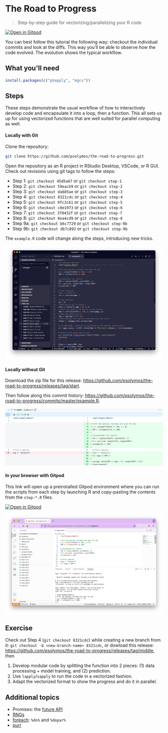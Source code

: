 # The Road to Progress

> Step-by-step guide for vectorizing/parallelizing your R code

[![Open in Gitpod](https://gitpod.io/button/open-in-gitpod.svg)](https://gitpod.io/#https://github.com/psolymos/the-road-to-progress)

You can best follow this tutorial the following way:
checkout the individual commits and look at the diffs.
This way you'll be able to observe how the code evolved.
The evolution shows the typical workflow.

## What you'll need

``` R
install.packages(c("pbapply", "mgcv"))
```

## Steps

These steps demonstrate the usual workflow of how to interactively develop code and encapsulate it into a loop, then a function. This all sets us up for using vectorized functions that are well suited for parallel computing as well.

#### Locally with Git

Clone the repository: 

```bash 
git clone https://github.com/psolymos/the-road-to-progress.git
```

Open the repository as an R project in RStudio Desktop, VSCode, or R GUI.
Check out revisions using git tags to follow the steps:

- Step 1: `git checkout 45d5a67` or `git checkout step-1`
- Step 2: `git checkout 59eacb9` or `git checkout step-2`
- Step 3: `git checkout da685ae` or `git checkout step-3`
- Step 4: `git checkout 8321cdc` or `git checkout step-4`
- Step 5: `git checkout 9fc2c61` or `git checkout step-5`
- Step 6: `git checkout c0e1973` or `git checkout step-6`
- Step 7: `git checkout 370432f` or `git checkout step-7`
- Step 8: `git checkout 8ea4cd9` or `git checkout step-8`
- Step 9a: `git checkout b6c7729` or `git checkout step-9b`
- Step 9b: `git checkout db7c892` or `git checkout step-9b`

The `example.R` code will change along the steps, introducing new tricks.

![Tags](tags.png)

#### Locally without Git

Download the zip file for this release: <https://github.com/psolymos/the-road-to-progress/releases/tag/start>.

Then follow along this commit history: <https://github.com/psolymos/the-road-to-progress/commits/master/example.R>.

![Diffs](diffs.png)

#### In your browser with Gitpod

This link will open up a preinstalled Gitpod environment where you can run the scripts from each step by launching R and copy-pasting the contents from the `step-*.R` files.

[![Open in Gitpod](https://gitpod.io/button/open-in-gitpod.svg)](https://gitpod.io/#https://github.com/psolymos/the-road-to-progress)

![Gitpod](gitpod.png)

## Exercise

Check out Step 4 (`git checkout 8321cdc`) while creating a new branch from it: `git checkout -b <new-branch-name> 8321cdc`, or dowload this release: https://github.com/psolymos/the-road-to-progress/releases/tag/middle, then

1. Develop modular code by splitting the function into 2 pieces: (1) data processing + model training, and (2) prediction.
2. Use `lapply`/`sapply` to run the code in a vectorized fashion.
3. Adapt the vectorized format to show the progress and do it in parallel.

## Additional topics

- Promises: the [future API](https://cran.r-project.org/web/packages/future/index.html)
- [RNGs](https://cran.r-project.org/web/views/HighPerformanceComputing.html)
- [foreach](https://cran.r-project.org/web/packages/foreach/vignettes/foreach.html): `%do%` and `%dopar%`
- [purr](https://jennybc.github.io/purrr-tutorial/bk01_base-functions.html)
